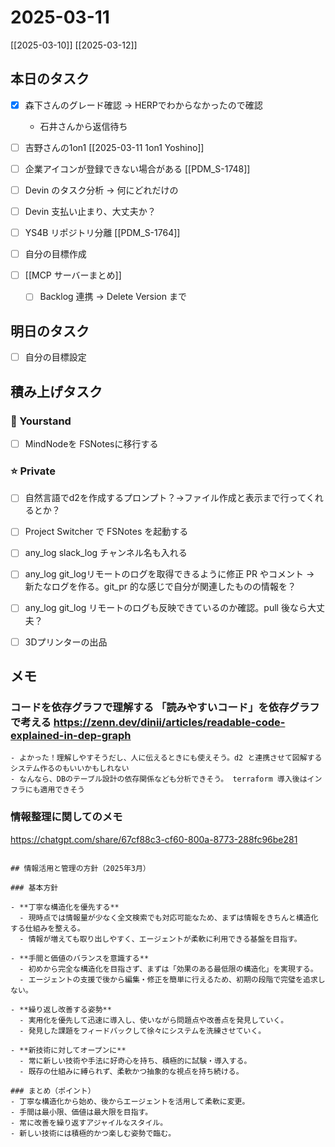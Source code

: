 # 2025-03-11

[[2025-03-10]] [[2025-03-12]]

## 本日のタスク

- [x] 森下さんのグレード確認 -> HERPでわからなかったので確認
	- 石井さんから返信待ち

- [ ] 吉野さんの1on1 [[2025-03-11 1on1 Yoshino]]
- [ ] 企業アイコンが登録できない場合がある [[PDM_S-1748]]
- [ ] Devin のタスク分析 -> 何にどれだけの 
- [ ] Devin 支払い止まり、大丈夫か？
- [ ] YS4B リポジトリ分離 [[PDM_S-1764]]
- [ ] 自分の目標作成

- [ ] [[MCP サーバーまとめ]]
  - [ ] Backlog 連携 -> Delete Version まで

## 明日のタスク

- [ ] 自分の目標設定

## 積み上げタスク

### 🔵 Yourstand

- [ ] MindNodeを FSNotesに移行する

### ⭐️ Private

- [ ] 自然言語でd2を作成するプロンプト？->ファイル作成と表示まで行ってくれるとか？

- [ ] Project Switcher で FSNotes を起動する

- [ ] any_log slack_log チャンネル名も入れる
- [ ] any_log git_logリモートのログを取得できるように修正 PR やコメント -> 新たなログを作る。git_pr 的な感じで自分が関連したものの情報を？
- [ ] any_log git_log リモートのログも反映できているのか確認。pull 後なら大丈夫？

- [ ] 3Dプリンターの出品

## メモ

### コードを依存グラフで理解する 「読みやすいコード」を依存グラフで考える https://zenn.dev/dinii/articles/readable-code-explained-in-dep-graph
	- よかった！理解しやすそうだし、人に伝えるときにも使えそう。d2 と連携させて図解するシステム作るのもいいかもしれない
	- なんなら、DBのテーブル設計の依存関係なども分析できそう。 terraform 導入後はインフラにも適用できそう

### 情報整理に関してのメモ

https://chatgpt.com/share/67cf88c3-cf60-800a-8773-288fc96be281

```

## 情報活用と管理の方針（2025年3月）

### 基本方針

- **丁寧な構造化を優先する**
  - 現時点では情報量が少なく全文検索でも対応可能なため、まずは情報をきちんと構造化する仕組みを整える。
  - 情報が増えても取り出しやすく、エージェントが柔軟に利用できる基盤を目指す。

- **手間と価値のバランスを意識する**
  - 初めから完全な構造化を目指さず、まずは「効果のある最低限の構造化」を実現する。
  - エージェントの支援で後から編集・修正を簡単に行えるため、初期の段階で完璧を追求しない。

- **繰り返し改善する姿勢**
  - 実用化を優先して迅速に導入し、使いながら問題点や改善点を発見していく。
  - 発見した課題をフィードバックして徐々にシステムを洗練させていく。

- **新技術に対してオープンに**
  - 常に新しい技術や手法に好奇心を持ち、積極的に試験・導入する。
  - 既存の仕組みに縛られず、柔軟かつ抽象的な視点を持ち続ける。

### まとめ（ポイント）
- 丁寧な構造化から始め、後からエージェントを活用して柔軟に変更。
- 手間は最小限、価値は最大限を目指す。
- 常に改善を繰り返すアジャイルなスタイル。
- 新しい技術には積極的かつ楽しむ姿勢で臨む。

```

